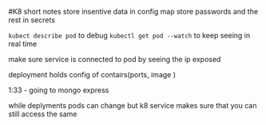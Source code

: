 #K8 short notes 
store insentive data in config map
store passwords and the rest in secrets 

`kubect describe pod` to debug 
`kubectl get pod --watch` to keep seeing in real time

make sure service is connected to pod by seeing the ip exposed 


deployment holds config of contairs(ports, image )

1:33 - going to mongo express

while deplyments pods can change but k8 service makes sure that you can still access the same 